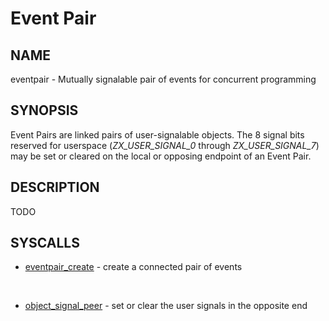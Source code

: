 # Event Pair

## NAME

eventpair - Mutually signalable pair of events for concurrent programming

## SYNOPSIS

Event Pairs are linked pairs of user-signalable objects. The 8 signal
bits reserved for userspace (*ZX_USER_SIGNAL_0* through
*ZX_USER_SIGNAL_7*) may be set or cleared on the local or opposing
endpoint of an Event Pair.

## DESCRIPTION

TODO

## SYSCALLS

+ [eventpair_create](../syscalls/eventpair_create.md) - create a connected pair of events

<br>

+ [object_signal_peer](../syscalls/object_signal.md) - set or clear the user signals in the opposite end
